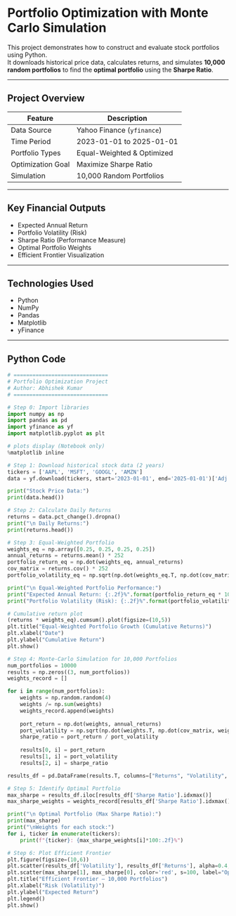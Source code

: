 # Portfolio Optimization with Monte Carlo Simulation

This project demonstrates how to construct and evaluate stock portfolios using Python.  
It downloads historical price data, calculates returns, and simulates **10,000 random portfolios** to find the **optimal portfolio** using the **Sharpe Ratio**.

---

##  Project Overview

| Feature | Description |
|--------|-------------|
|  Data Source | Yahoo Finance (`yfinance`) |
|  Time Period | 2023-01-01 to 2025-01-01 |
|  Portfolio Types | Equal-Weighted & Optimized |
|  Optimization Goal | Maximize Sharpe Ratio |
|  Simulation | 10,000 Random Portfolios |

---

##  Key Financial Outputs

-  Expected Annual Return  
-  Portfolio Volatility (Risk)  
-  Sharpe Ratio (Performance Measure)  
-  Optimal Portfolio Weights  
-  Efficient Frontier Visualization  

---

##  Technologies Used
- Python
- NumPy
- Pandas
- Matplotlib
- yFinance

---

##  Python Code

```python
# ==============================
# Portfolio Optimization Project
# Author: Abhishek Kumar
# ==============================

# Step 0: Import libraries
import numpy as np
import pandas as pd
import yfinance as yf
import matplotlib.pyplot as plt

# plots display (Notebook only)
%matplotlib inline

# Step 1: Download historical stock data (2 years)
tickers = ['AAPL', 'MSFT', 'GOOGL', 'AMZN']
data = yf.download(tickers, start='2023-01-01', end='2025-01-01')['Adj Close']

print("Stock Price Data:")
print(data.head())

# Step 2: Calculate Daily Returns
returns = data.pct_change().dropna()
print("\n Daily Returns:")
print(returns.head())

# Step 3: Equal-Weighted Portfolio
weights_eq = np.array([0.25, 0.25, 0.25, 0.25])
annual_returns = returns.mean() * 252
portfolio_return_eq = np.dot(weights_eq, annual_returns)
cov_matrix = returns.cov() * 252
portfolio_volatility_eq = np.sqrt(np.dot(weights_eq.T, np.dot(cov_matrix, weights_eq)))

print("\n Equal-Weighted Portfolio Performance:")
print("Expected Annual Return: {:.2f}%".format(portfolio_return_eq * 100))
print("Portfolio Volatility (Risk): {:.2f}%".format(portfolio_volatility_eq * 100))

# Cumulative return plot
(returns * weights_eq).cumsum().plot(figsize=(10,5))
plt.title("Equal-Weighted Portfolio Growth (Cumulative Returns)")
plt.xlabel("Date")
plt.ylabel("Cumulative Return")
plt.show()

# Step 4: Monte-Carlo Simulation for 10,000 Portfolios
num_portfolios = 10000
results = np.zeros((3, num_portfolios))
weights_record = []

for i in range(num_portfolios):
    weights = np.random.random(4)
    weights /= np.sum(weights)
    weights_record.append(weights)
    
    port_return = np.dot(weights, annual_returns)
    port_volatility = np.sqrt(np.dot(weights.T, np.dot(cov_matrix, weights)))
    sharpe_ratio = port_return / port_volatility
    
    results[0, i] = port_return
    results[1, i] = port_volatility
    results[2, i] = sharpe_ratio

results_df = pd.DataFrame(results.T, columns=["Returns", "Volatility", "Sharpe Ratio"])

# Step 5: Identify Optimal Portfolio
max_sharpe = results_df.iloc[results_df['Sharpe Ratio'].idxmax()]
max_sharpe_weights = weights_record[results_df['Sharpe Ratio'].idxmax()]

print("\n Optimal Portfolio (Max Sharpe Ratio):")
print(max_sharpe)
print("\nWeights for each stock:")
for i, ticker in enumerate(tickers):
    print(f"{ticker}: {max_sharpe_weights[i]*100:.2f}%")

# Step 6: Plot Efficient Frontier
plt.figure(figsize=(10,6))
plt.scatter(results_df['Volatility'], results_df['Returns'], alpha=0.4, label="Portfolios")
plt.scatter(max_sharpe[1], max_sharpe[0], color='red', s=100, label="Optimal Portfolio")
plt.title("Efficient Frontier — 10,000 Portfolios")
plt.xlabel("Risk (Volatility)")
plt.ylabel("Expected Return")
plt.legend()
plt.show()
